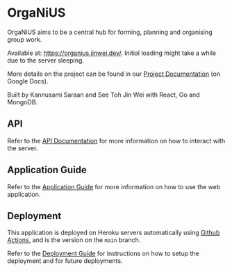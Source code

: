 # OrgaNiUS

OrgaNiUS aims to be a central hub for forming, planning and organising group work.

Available at: https://organius.jinwei.dev/. Initial loading might take a while due to the server sleeping.

More details on the project can be found in our [Project Documentation](https://docs.google.com/document/d/1i6PSnL6ETGeS_o3-guyhrTmHUamMz73ZENaw63N_GPI/edit?usp=sharing) (on Google Docs).

Built by Kannusami Saraan and See Toh Jin Wei with React, Go and MongoDB.

## API

Refer to the [API Documentation](api.md) for more information on how to interact with the server.

## Application Guide

Refer to the [Application Guide](client/docs.md) for more information on how to use the web application.

## Deployment

This application is deployed on Heroku servers automatically using [Github Actions](.github/workflows/main.yml), and is the version on the `main` branch.

Refer to the [Deployment Guide](deploy.md) for instructions on how to setup the deployment and for future deployments.
